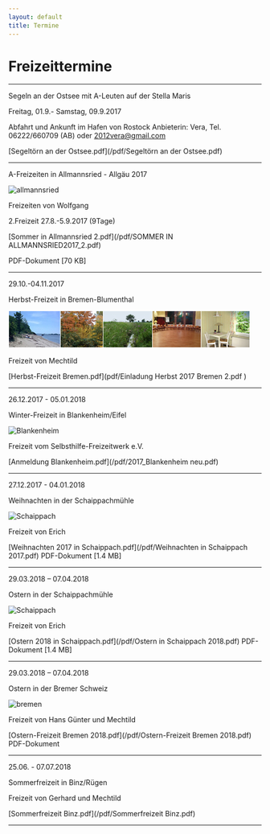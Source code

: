 ```yaml
---
layout: default
title: Termine
---
```

# Freizeittermine

---------------------------------------------------------------------

Segeln an der Ostsee mit A-Leuten auf der Stella Maris

Freitag, 01.9.- Samstag, 09.9.2017 

Abfahrt und Ankunft im Hafen von Rostock 
Anbieterin: Vera, Tel. 06222/660709 (AB)  oder 2012vera@gmail.com

[Segeltörn an der Ostsee.pdf](/pdf/Segeltörn an der Ostsee.pdf)

---------------------------------------------------------------------

A-Freizeiten in Allmannsried - Allgäu 2017

![allmannsried](/images/allmansried.jpeg)

Freizeiten von Wolfgang 

2.Freizeit 27.8.-5.9.2017   (9Tage)

[Sommer in Allmannsried 2.pdf](/pdf/SOMMER IN ALLMANNSRIED2017_2.pdf)

PDF-Dokument [70 KB]

---------------------------------------------------------------------

29.10.-04.11.2017

Herbst-Freizeit in Bremen-Blumenthal

![Bremen](images/Leiste_Herbst_Bremen.jpg)

Freizeit von Mechtild

[Herbst-Freizeit Bremen.pdf](pdf/Einladung Herbst 2017 Bremen 2.pdf )

---------------------------------------------------------------------

26.12.2017 - 05.01.2018

Winter-Freizeit in Blankenheim/Eifel

![Blankenheim](/images/blankenheim.jpeg)

Freizeit vom Selbsthilfe-Freizeitwerk e.V.

[Anmeldung Blankenheim.pdf](/pdf/2017_Blankenheim neu.pdf)

---------------------------------------------------------------------

27.12.2017 - 04.01.2018

Weihnachten in der Schaippachmühle

![Schaippach](/images/schaippach.jpeg)

Freizeit von Erich

[Weihnachten 2017 in Schaippach.pdf](/pdf/Weihnachten in Schaippach 2017.pdf)
PDF-Dokument [1.4 MB]

----------------------------------------------------------------------------

29.03.2018 – 07.04.2018

Ostern in der Schaippachmühle

![Schaippach](/images/schaippach.jpeg)

Freizeit von Erich

[Ostern 2018 in Schaippach.pdf](/pdf/Ostern in Schaippach 2018.pdf)
PDF-Dokument [1.4 MB]

----------------------------------------------------------------------------

29.03.2018 – 07.04.2018

Ostern in der Bremer Schweiz

![bremen](/images/bremen.jpeg)

Freizeit von Hans Günter und Mechtild

[Ostern-Freizeit Bremen 2018.pdf](/pdf/Ostern-Freizeit Bremen 2018.pdf)
PDF-Dokument

----------------------------------------------------------------------------

25.06. - 07.07.2018

Sommerfreizeit in Binz/Rügen

Freizeit von Gerhard und Mechtild

[Sommerfreizeit Binz.pdf](/pdf/Sommerfreizeit Binz.pdf)

----------------------------------------------------------------------------
